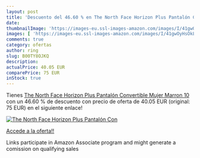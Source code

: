 ```yaml
---
layout: post
title: 'Descuento del 46.60 % en The North Face Horizon Plus Pantalón Con'
date: 
thumbnailImage: 'https://images-eu.ssl-images-amazon.com/images/I/41gwOyHsOkL._SL200_.jpg'
images: [ 'https://images-eu.ssl-images-amazon.com/images/I/41gwOyHsOkL._SL200_.jpg' ]
comments: true
category: ofertas
author: ring
slug: B00TY8OJKQ
description:
actualPrice: 40.05 EUR
comparePrice: 75 EUR
inStock: true
---
```


Tienes [The North Face Horizon Plus Pantalón Convertible  Mujer  Marron  10](https://www.amazon.es/dp/B00TY8OJKQ/?tag=tolees-21) con un 46.60 % de descuento con precio de oferta de 40.05 EUR (original: 75 EUR) en el siguiente enlace!

[![The North Face Horizon Plus Pantalón Con](https://images-eu.ssl-images-amazon.com/images/I/41gwOyHsOkL._SL200_.jpg)](https://www.amazon.es/dp/B00TY8OJKQ/?tag=tolees-21)

[Accede a la oferta!!](https://www.amazon.es/dp/B00TY8OJKQ/?tag=tolees-21)

Links participate in Amazon Associate program and might generate a comission on qualifying sales



